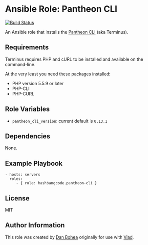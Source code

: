 # Ansible Role: Pantheon CLI

[![Build Status](https://travis-ci.org/hashbangcode/ansible-role-pantheon-cli.svg?branch=master)](https://travis-ci.org/hashbangcode/ansible-role-pantheon-cli)

An Ansible role that installs the [Pantheon CLI](https://github.com/pantheon-systems/cli) (aka Terminus).


## Requirements

Terminus requires PHP and cURL to be installed and available on the command-line.

At the very least you need these packages installed:

- PHP version 5.5.9 or later
- PHP-CLI
- PHP-CURL


## Role Variables

- `pantheon_cli_version`: current default is `0.13.1`


## Dependencies

None.


## Example Playbook

```
- hosts: servers
  roles:
     - { role: hashbangcode.pantheon-cli }
```

## License

MIT


## Author Information

This role was created by [Dan Bohea](http://bohea.co.uk) originally for use with [Vlad](https://github.com/hashbangcode/vlad).
